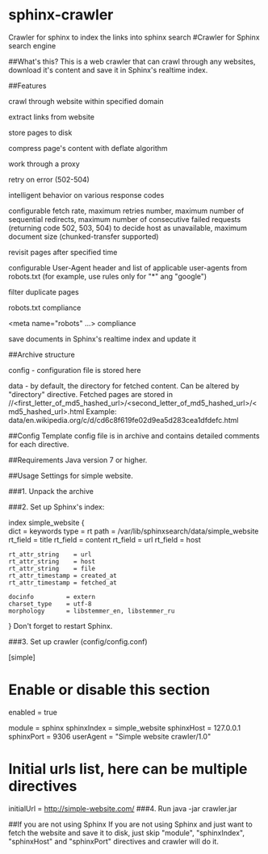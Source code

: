 # sphinx-crawler
Crawler for sphinx to index the links into sphinx search
#Crawler for Sphinx search engine

##What's this? This is a web crawler that can crawl through any websites, download it's content and save it in Sphinx's realtime index.


##Features

crawl through website within specified domain

extract links from website

store pages to disk

compress page's content with deflate algorithm

work through a proxy

retry on error (502-504)

intelligent behavior on various response codes

configurable fetch rate, maximum retries number, maximum number of sequential redirects, maximum number of consecutive failed requests 
(returning code 502, 503, 504) to decide host as unavailable, maximum document size (chunked-transfer supported)

revisit pages after specified time

configurable User-Agent header and list of applicable user-agents from robots.txt (for example, use rules only for "*" ang "google")

filter duplicate pages

robots.txt compliance

<meta name="robots" ...> compliance

save documents in Sphinx's realtime index and update it

##Archive structure

config - configuration file is stored here

data - by default, the directory for fetched content. Can be altered by "directory" directive. Fetched pages are stored in <directory>/<hostname>/<first_letter_of_md5_hashed_url>/<second_letter_of_md5_hashed_url>/<md5_hashed_url>.html Example: data/en.wikipedia.org/c/d/cd6c8f619fe02d9ea5d283cea1dfdefc.html

##Config Template config file is in archive and contains detailed comments for each directive.

##Requirements Java version 7 or higher.

##Usage Settings for simple website.

###1. Unpack the archive

###2. Set up Sphinx's index:

index simple_website
{	
	dict     = keywords
	type     = rt
	path     = /var/lib/sphinxsearch/data/simple_website
	rt_field = title
	rt_field = content
	rt_field = url
	rt_field = host
	
	rt_attr_string    = url
	rt_attr_string    = host
	rt_attr_string    = file
	rt_attr_timestamp = created_at
	rt_attr_timestamp = fetched_at
	
	docinfo			= extern
	charset_type	= utf-8
	morphology      = libstemmer_en, libstemmer_ru
}
Don't forget to restart Sphinx.

###3. Set up crawler (config/config.conf)

[simple]
# Enable or disable this section
enabled = true

module          = sphinx
sphinxIndex     = simple_website
sphinxHost      = 127.0.0.1
sphinxPort      = 9306
userAgent       = "Simple website crawler/1.0"

# Initial urls list, here can be multiple directives
initialUrl = http://simple-website.com/
###4. Run java -jar crawler.jar

##If you are not using Sphinx If you are not using Sphinx and just want to fetch the website and save it to disk, just skip "module", "sphinxIndex", "sphinxHost" and "sphinxPort" directives and crawler will do it.
